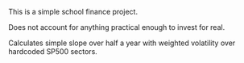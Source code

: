 This is a simple school finance project.

Does not account for anything practical enough to invest for real.

Calculates simple slope over half a year with weighted volatility over hardcoded SP500 sectors.
